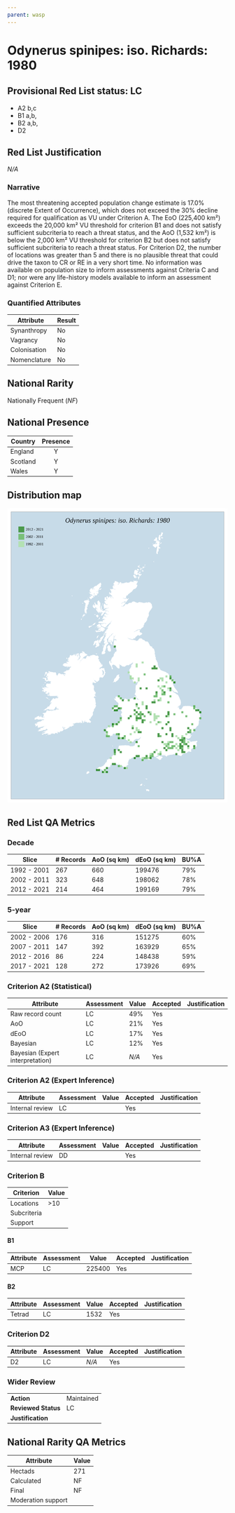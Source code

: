 ```yaml
---
parent: wasp
---
```


# Odynerus spinipes: iso. Richards: 1980

## Provisional Red List status: LC
- A2 b,c
- B1 a,b, 
- B2 a,b, 
- D2

## Red List Justification
*N/A*
### Narrative


The most threatening accepted population change estimate is 17.0% (discrete Extent of Occurrence), which does not exceed the 30% decline required for qualification as VU under Criterion A. The EoO (225,400 km²) exceeds the 20,000 km² VU threshold for criterion B1 and does not satisfy sufficient subcriteria to reach a threat status, and the AoO (1,532 km²) is below the 2,000 km² VU threshold for criterion B2 but does not satisfy sufficient subcriteria to reach a threat status. For Criterion D2, the number of locations was greater than 5 and there is no plausible threat that could drive the taxon to CR or RE in a very short time. No information was available on population size to inform assessments against Criteria C and D1; nor were any life-history models available to inform an assessment against Criterion E.
### Quantified Attributes
|Attribute|Result|
|---|---|
|Synanthropy|No|
|Vagrancy|No|
|Colonisation|No|
|Nomenclature|No|


## National Rarity
Nationally Frequent (*NF*)

## National Presence
|Country|Presence
|---|:-:|
|England|Y|
|Scotland|Y|
|Wales|Y|


## Distribution map
![](../map/457.svg)

## Red List QA Metrics
### Decade
| Slice | # Records | AoO (sq km) | dEoO (sq km) |BU%A |
|---|---|---|---|---|
|1992 - 2001|267|660|199476|79%|
|2002 - 2011|323|648|198062|78%|
|2012 - 2021|214|464|199169|79%|
### 5-year
| Slice | # Records | AoO (sq km) | dEoO (sq km) |BU%A |
|---|---|---|---|---|
|2002 - 2006|176|316|151275|60%|
|2007 - 2011|147|392|163929|65%|
|2012 - 2016|86|224|148438|59%|
|2017 - 2021|128|272|173926|69%|
### Criterion A2 (Statistical)
|Attribute|Assessment|Value|Accepted|Justification
|---|---|---|---|---|
|Raw record count|LC|49%|Yes||
|AoO|LC|21%|Yes||
|dEoO|LC|17%|Yes||
|Bayesian|LC|12%|Yes||
|Bayesian (Expert interpretation)|LC|*N/A*|Yes||
### Criterion A2 (Expert Inference)
|Attribute|Assessment|Value|Accepted|Justification
|---|---|---|---|---|
|Internal review|LC||Yes||
### Criterion A3 (Expert Inference)
|Attribute|Assessment|Value|Accepted|Justification
|---|---|---|---|---|
|Internal review|DD||Yes||
### Criterion B
|Criterion| Value|
|---|---|
|Locations|>10|
|Subcriteria||
|Support||
#### B1
|Attribute|Assessment|Value|Accepted|Justification
|---|---|---|---|---|
|MCP|LC|225400|Yes||
#### B2
|Attribute|Assessment|Value|Accepted|Justification
|---|---|---|---|---|
|Tetrad|LC|1532|Yes||
### Criterion D2
|Attribute|Assessment|Value|Accepted|Justification
|---|---|---|---|---|
|D2|LC|*N/A*|Yes||
### Wider Review
|  |  |
|---|---|
|**Action**|Maintained|
|**Reviewed Status**|LC|
|**Justification**||


## National Rarity QA Metrics
|Attribute|Value|
|---|---|
|Hectads|271|
|Calculated|NF|
|Final|NF|
|Moderation support||


